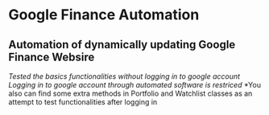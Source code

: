 # Google Finance Automation

## Automation of dynamically updating Google Finance Websire


*Tested the basics functionalities without logging in to google account*
*Logging in to google account through automated software is restriced*
*You also can find some extra methods in Portfolio and Watchlist classes as an attempt to test functionalities after logging in